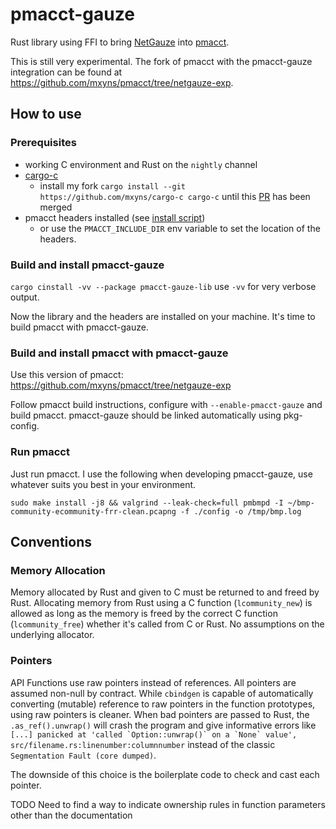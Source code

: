 # pmacct-gauze

Rust library using FFI to bring [NetGauze](https://github.com/netgauze/netgauze)
into [pmacct](https://github.com/pmacct/pmacct).

This is still very experimental. The fork of pmacct with the pmacct-gauze integration can be found
at https://github.com/mxyns/pmacct/tree/netgauze-exp.

## How to use

### Prerequisites

- working C environment and Rust on the `nightly` channel
- [cargo-c](https://crates.io/crates/cargo-c)
    - install my fork `cargo install --git https://github.com/mxyns/cargo-c cargo-c` until
      this [PR](https://github.com/mozilla/cbindgen/pull/785) has been merged
- pmacct headers installed (see [install script](tools/install_pmacct_headers.sh))
    - or use the `PMACCT_INCLUDE_DIR` env variable to set the location of the headers.

### Build and install pmacct-gauze

`cargo cinstall -vv --package pmacct-gauze-lib`
use `-vv` for very verbose output.

Now the library and the headers are installed on your machine. It's time to build pmacct with pmacct-gauze.

### Build and install pmacct with pmacct-gauze

Use this version of pmacct: https://github.com/mxyns/pmacct/tree/netgauze-exp

Follow pmacct build instructions, configure with `--enable-pmacct-gauze` and build pmacct.
pmacct-gauze should be linked automatically using pkg-config.

### Run pmacct

Just run pmacct. I use the following when developing pmacct-gauze, use whatever suits you best in your environment.

```shell
sudo make install -j8 && valgrind --leak-check=full pmbmpd -I ~/bmp-community-ecommunity-frr-clean.pcapng -f ./config -o /tmp/bmp.log
```

## Conventions

### Memory Allocation

Memory allocated by Rust and given to C must be returned to and freed by Rust.
Allocating memory from Rust using a C function (`lcommunity_new`) is allowed as long as the memory is freed by
the correct C function (`lcommunity_free`) whether it's called from C or Rust.
No assumptions on the underlying allocator.

### Pointers

API Functions use raw pointers instead of references. All pointers are assumed non-null by contract.
While `cbindgen` is capable of automatically converting (mutable) reference
to raw pointers in the function prototypes, using raw pointers is cleaner.
When bad pointers are passed to Rust, the `.as_ref().unwrap()` will crash the program
and give informative errors like
```[...] panicked at 'called `Option::unwrap()` on a `None` value', src/filename.rs:linenumber:columnnumber```
instead of the classic `Segmentation Fault (core dumped)`.

The downside of this choice is the boilerplate code to check and cast each pointer.

TODO
Need to find a way to indicate ownership rules in function parameters other than the documentation 
